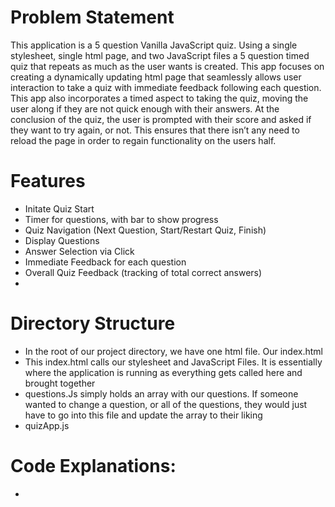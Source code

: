 # Problem Statement
This application is a 5 question Vanilla JavaScript quiz. Using a single stylesheet, single html page, and two JavaScript files a 5 question timed quiz that repeats as much as the user wants is created. This app focuses on creating a dynamically updating html page that seamlessly allows user interaction to take a quiz with immediate feedback following each question. This app also incorporates a timed aspect to taking the quiz, moving the user along if they are not quick enough with their answers. At the conclusion of the quiz, the user is prompted with their score and asked if they want to try again, or not. This ensures that there isn’t any need to reload the page in order to regain functionality on the users half. 

# Features
- Initate Quiz Start 
- Timer for questions, with bar to show progress 
- Quiz Navigation (Next Question, Start/Restart Quiz, Finish)
- Display Questions 
- Answer Selection via Click
- Immediate Feedback for each question
- Overall Quiz Feedback (tracking of total correct answers)
- 

# Directory Structure
- In the root of our project directory, we have one html file. Our index.html
- This index.html calls our stylesheet and JavaScript Files. It is essentially where the application is running as everything gets called here and brought together 
- questions.Js simply holds an array with our questions. If someone wanted to change a question, or all of the questions, they would just have to go into this file and update the array to their liking
- quizApp.js 
# Code Explanations: 
 - 
